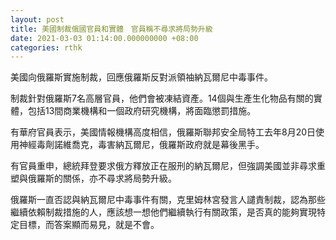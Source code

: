 ```yaml
---
layout: post
title: 美國制裁俄國官員和實體　官員稱不尋求將局勢升級
date: 2021-03-03 01:14:00.000000000 +08:00
categories: rthk
---
```


美國向俄羅斯實施制裁，回應俄羅斯反對派領袖納瓦爾尼中毒事件。

制裁針對俄羅斯7名高層官員，他們會被凍結資產。14個與生產生化物品有關的實體，包括13間商業機構和一個政府研究機構，將面臨懲罰措施。

有華府官員表示，美國情報機構高度相信，俄羅斯聯邦安全局特工去年8月20日使用神經毒劑諾維喬克，毒害納瓦爾尼，俄羅斯政府就是幕後黑手。

有官員重申，總統拜登要求俄方釋放正在服刑的納瓦爾尼，但強調美國並非尋求重塑與俄羅斯的關係，亦不尋求將局勢升級。

俄羅斯一直否認與納瓦爾尼中毒事件有關，克里姆林宮發言人譴責制裁，認為那些繼續依賴制裁措施的人，應該想一想他們繼續執行有關政策，是否真的能夠實現特定目標，而答案顯而易見，就是不會。
